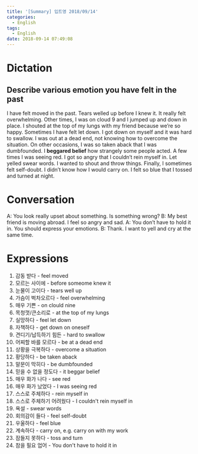 ```yaml
---
title: '[Summary] 입트영 2018/09/14'
categories:
  - English
tags:
  - English
date: 2018-09-14 07:49:08
---
```


# Dictation

## Describe various emotion you have felt in the past

I have felt moved in the past. Tears welled up before I knew it. It really felt overwhelming. Other times, I was on cloud 9 and I jumped up and down in place. I shouted at the top of my lungs with my friend because we’re so happy. Sometimes I have felt let down. I got down on myself and it was hard to swallow. I was out at a dead end, not knowing how to overcome the situation. On other occasions, I was so taken aback that I was dumbfounded. I **beggared belief** how strangely some people acted. A few times I was seeing red. I got so angry that I couldn’t rein myself in. Let yelled swear words. I wanted to shout and throw things. Finally, I sometimes felt self-doubt. I didn’t know how I would carry on. I felt so blue that I tossed and turned at night.
​

# Conversation
A: You look really upset about something. Is something wrong?
B: My best friend is moving abroad. I feel so angry and sad.
A: You don’t have to hold it in. You should express your emotions.
B: Thank. I want to yell and cry at the same time.

# Expressions

1. 감동 받다 - feel moved
2. 모르는 사이에 - before someome knew it
3. 눈물이 고이다 - tears well up
4. 가슴이 벅차오르다 - feel overwhelming
5. 매우 기쁜 - on clould nine
6. 목청껏/큰소리로 - at the top of my lungs
7. 실망하다 - feel let down
8. 자책하다 - get down on oneself
9. 견디기/납득하기 힘든 - hard to swallow
10. 어찌할 바를 모르다 - be at a dead end
11. 상황을 극복하다 - overcome a situation
12. 황당하다 - be taken aback
13. 말문이 막히다 - be dumbfounded
14. 믿을 수 없을 정도다 - it beggar belief
15. 매우 화가 나다 - see red
16. 매우 화가 났었다 - I was seeing red
17. 스스로 주체하다 - rein myself in
18. 스스로 주체하기 어려웠다 - I couldn't rein myself in
19. 욕설 - swear words
20. 회의감이 들다 - feel self-doubt
21. 우울하다 - feel blue
22. 계속하다 - carry on, e.g. carry on with my work
23. 잠들지 못하다 - toss and turn
24. 참을 필요 업어 - You don't have to hold it in